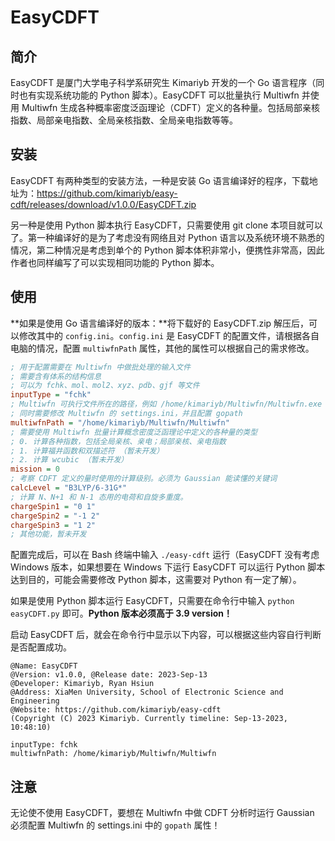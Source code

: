 # EasyCDFT

## 简介

EasyCDFT 是厦门大学电子科学系研究生 Kimariyb 开发的一个 Go 语言程序（同时也有实现系统功能的 Python 脚本）。EasyCDFT 可以批量执行 Multiwfn 并使用 Multiwfn 生成各种概率密度泛函理论（CDFT）定义的各种量。包括局部亲核指数、局部亲电指数、全局亲核指数、全局亲电指数等等。

## 安装

EasyCDFT 有两种类型的安装方法，一种是安装 Go 语言编译好的程序，下载地址为：https://github.com/kimariyb/easy-cdft/releases/download/v1.0.0/EasyCDFT.zip

另一种是使用 Python 脚本执行 EasyCDFT，只需要使用 git clone 本项目就可以了。第一种编译好的是为了考虑没有网络且对 Python 语言以及系统环境不熟悉的情况，第二种情况是考虑到单个的 Python 脚本体积非常小，便携性非常高，因此作者也同样编写了可以实现相同功能的 Python 脚本。

## 使用

**如果是使用 Go 语言编译好的版本：**将下载好的 EasyCDFT.zip 解压后，可以修改其中的 `config.ini`。`config.ini` 是 EasyCDFT 的配置文件，请根据各自电脑的情况，配置 `multiwfnPath` 属性，其他的属性可以根据自己的需求修改。

```ini
; 用于配置需要在 Multiwfn 中做批处理的输入文件
; 需要含有体系的结构信息
; 可以为 fchk、mol、mol2、xyz、pdb、gjf 等文件
inputType = "fchk"
; Multiwfn 可执行文件所在的路径，例如 /home/kimariyb/Multiwfn/Multiwfn.exe
; 同时需要修改 Multiwfn 的 settings.ini，并且配置 gopath
multiwfnPath = "/home/kimariyb/Multiwfn/Multiwfn"
; 需要使用 Multiwfn 批量计算概念密度泛函理论中定义的各种量的类型
; 0. 计算各种指数，包括全局亲核、亲电；局部亲核、亲电指数
; 1. 计算福井函数和双描述符 （暂未开发）
; 2. 计算 wcubic （暂未开发）
mission = 0
; 考察 CDFT 定义的量时使用的计算级别。必须为 Gaussian 能读懂的关键词
calcLevel = "B3LYP/6-31G*"
; 计算 N、N+1 和 N-1 态用的电荷和自旋多重度。
chargeSpin1 = "0 1"
chargeSpin2 = "-1 2"
chargeSpin3 = "1 2"
; 其他功能，暂未开发
```

配置完成后，可以在 Bash 终端中输入 `./easy-cdft` 运行（EasyCDFT 没有考虑 Windows 版本，如果想要在 Windows 下运行 EasyCDFT 可以运行 Python 脚本达到目的，可能会需要修改 Python 脚本，这需要对 Python 有一定了解）。

如果是使用 Python 脚本运行 EasyCDFT，只需要在命令行中输入 `python easyCDFT.py` 即可。**Python 版本必须高于 3.9 version！**

启动 EasyCDFT 后，就会在命令行中显示以下内容，可以根据这些内容自行判断是否配置成功。

```shell
@Name: EasyCDFT
@Version: v1.0.0, @Release date: 2023-Sep-13
@Developer: Kimariyb, Ryan Hsiun
@Address: XiaMen University, School of Electronic Science and Engineering
@Website: https://github.com/kimariyb/easy-cdft
(Copyright (C) 2023 Kimariyb. Currently timeline: Sep-13-2023, 10:48:10)

inputType: fchk
multiwfnPath: /home/kimariyb/Multiwfn/Multiwfn
```

## 注意

无论使不使用 EasyCDFT，要想在 Multiwfn 中做 CDFT 分析时运行 Gaussian 必须配置 Multiwfn 的 settings.ini 中的 `gopath` 属性！
